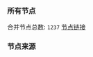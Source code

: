 ### 所有节点
合并节点总数: `1237`
[节点链接](https://raw.githubusercontent.com/rzhy1/11/master/sub/sub_merge_base64.txt)

### 节点来源